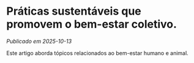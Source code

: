# Práticas sustentáveis que promovem o bem-estar coletivo.

*Publicado em 2025-10-13*

Este artigo aborda tópicos relacionados ao bem-estar humano e animal.
